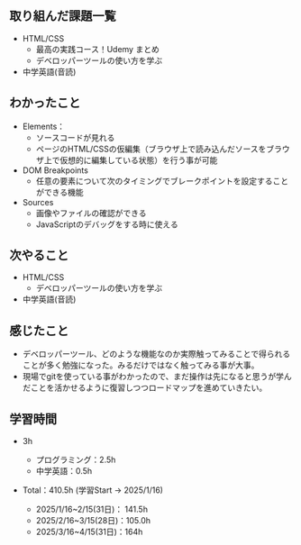 ## 取り組んだ課題一覧
- HTML/CSS
  - 最高の実践コース！Udemy まとめ
  - デベロッパーツールの使い方を学ぶ
- 中学英語(音読)
## わかったこと
- Elements：
  - ソースコードが見れる
  - ページのHTML/CSSの仮編集（ブラウザ上で読み込んだソースをブラウザ上で仮想的に編集している状態）を行う事が可能
- DOM Breakpoints
  - 任意の要素について次のタイミングでブレークポイントを設定することができる機能
- Sources
  - 画像やファイルの確認ができる
  - JavaScriptのデバッグをする時に使える
## 次やること
- HTML/CSS
  - デベロッパーツールの使い方を学ぶ
- 中学英語(音読)
## 感じたこと
- デベロッパーツール、どのような機能なのか実際触ってみることで得られることが多く勉強になった。みるだけではなく触ってみる事が大事。
- 現場でgitを使っている事がわかったので、まだ操作は先になると思うが学んだことを活かせるように復習しつつロードマップを進めていきたい。
## 学習時間
- 3h
  - プログラミング：2.5h
  - 中学英語：0.5h

- Total：410.5h (学習Start → 2025/1/16)
  - 2025/1/16~2/15(31日)： 141.5h
  - 2025/2/16~3/15(28日)：105.0h
  - 2025/3/16~4/15(31日)：164h